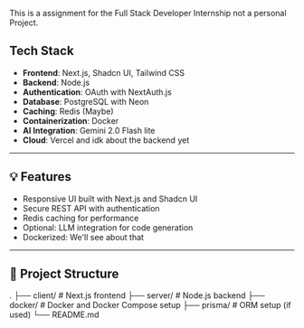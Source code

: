 This is a assignment for the Full Stack Developer Internship not a personal Project.

## Tech Stack

- **Frontend**: Next.js, Shadcn UI, Tailwind CSS
- **Backend**: Node.js
- **Authentication**: OAuth with NextAuth.js
- **Database**: PostgreSQL with Neon
- **Caching**: Redis (Maybe)
- **Containerization**: Docker
- **AI Integration**: Gemini 2.0 Flash lite
- **Cloud**: Vercel and idk about the backend yet
---


## 💡 Features

- Responsive UI built with Next.js and Shadcn UI
- Secure REST API with authentication
- Redis caching for performance
- Optional: LLM integration for code generation
- Dockerized: We'll see about that
---

## 📂 Project Structure

.
├── client/ # Next.js frontend
├── server/ # Node.js backend
├── docker/ # Docker and Docker Compose setup
├── prisma/ # ORM setup (if used)
└── README.md
